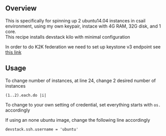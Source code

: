 ## Overview

This is specifically for spinning up 2 ubuntu14.04 instances in csail environment, using my own keypair, instace with 4G RAM, 32G disk, and 1 core.  
This recipe installs devstack kilo with minimal configuration

In order to do K2K federation we need to set up keystone v3 endpoint
see [this link](http://www.symantec.com/connect/blogs/how-switch-keystone-v20-v3)

## Usage 

To change number of instances, at line 24, change 2 desired number of instances 

```
(1..2).each.do |i|
```

To change to your own setting of credential, set everything starts with `os.` accordingly

If using an none ubuntu image, change the following line accordingly

```
devstack.ssh.username = 'ubuntu'
```

